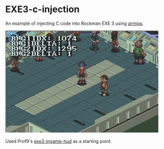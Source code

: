 # EXE3-c-injection
An example of injecting C code into Rockman EXE 3 using [armips](https://github.com/Kingcom/armips).

![EXE3 with HUD](/img/readme_hud.png?raw=true)

Used Prof9's [exe3-ingame-hud](https://github.com/Prof9/exe3-ingame-hud) as a starting point.